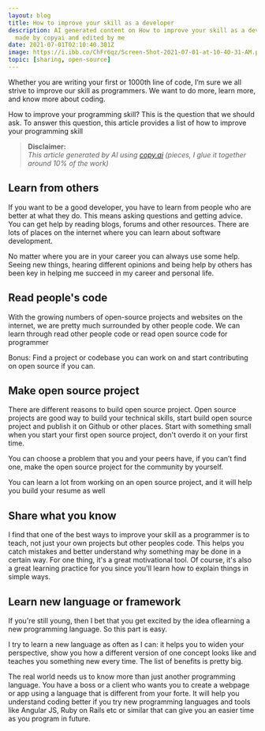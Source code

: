 ```yaml
---
layout: blog
title: How to improve your skill as a developer
description: AI generated content on How to improve your skill as a developer
  made by copyai and edited by me
date: 2021-07-01T02:10:40.301Z
image: https://i.ibb.co/ChFr6qz/Screen-Shot-2021-07-01-at-10-40-31-AM.png
topic: [sharing, open-source]
---
```

Whether you are writing your first or 1000th line of code, I’m sure we all strive to improve our skill as programmers. We want to do more, learn more, and know more about coding.

How to improve your programming skill? This is the question that we should ask. To answer this question, this article provides a list of how to improve your programming skill

> **Disclaimer:**\
> *This article generated by AI using [copy.ai](https://copy.ai)  (pieces, I glue it together around 10% of the work)* 

## Learn from others

If you want to be a good developer, you have to learn from people who are better at what they do. This means asking questions and getting advice. You can get help by reading blogs, forums and other resources. There are lots of places on the internet where you can learn about software development.

No matter where you are in your career you can always use some help. Seeing new things, hearing different opinions and being help by others has been key in helping me succeed in my career and personal life. 

## Read people's code

With the growing numbers of open-source projects and websites on the internet, we are pretty much surrounded by other people code. We can learn through read other people code or read open source code for programmer 

Bonus: Find a project or codebase you can work on and start contributing on open source if you can.

## Make open source project

There are different reasons to build open source project. Open source projects are good way to build your technical skills, start build open source project and publish it on Github or other places. Start with something small when you start your first open source project, don't overdo it on your first time. 

You can choose a problem that you and your peers have, if you can’t find one, make the open source project for the community by yourself.

You can learn a lot from working on an open source project, and it will help you build your resume as well

## Share what you know

I find that one of the best ways to improve your skill as a programmer is to teach, not just your own projects but other peoples code. This helps you catch mistakes and better understand why something may be done in a certain way.  For one thing, it's a great motivational tool. Of course, it's also a great learning practice for you since you'll learn how to explain things in simple ways.

## Learn new language or framework

If you're still young, then I bet that you get excited by the idea of ​​learning a new programming language. So this part is easy.

I try to learn a new language as often as I can: it helps you to widen your perspective, show you how a different version of one concept looks like and teaches you something new every time. The list of benefits is pretty big.

The real world needs us to know more than just another programming language. You have a boss or a client who wants you to create a webpage or app using a language that is different from your forte. It will help you understand coding better if you try new programming languages and tools like Angular JS, Ruby on Rails etc or similar that can give you an easier time as you program in future.